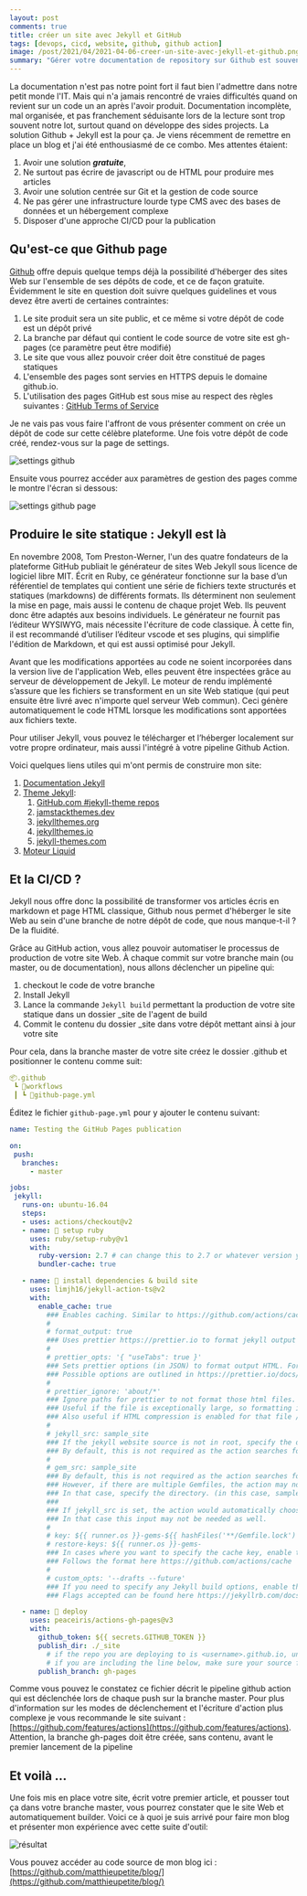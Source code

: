 ```yaml
---
layout: post
comments: true
title: créer un site avec Jekyll et GitHub
tags: [devops, cicd, website, github, github action]
image: /post/2021/04/2021-04-06-creer-un-site-avec-jekyll-et-github.png
summary: "Gérer votre documentation de repository sur Github est souvent un enjeu pour vous et pour la communauté. Jekyll et les Github Pages sont là pour ça."
---
```


La documentation n'est pas notre point fort il faut bien l'admettre dans notre petit monde l'IT. Mais qui n'a jamais rencontré de vraies difficultés quand on revient sur un code un an après l'avoir produit. Documentation incomplète, mal organisée, et pas franchement séduisante lors de la lecture sont trop souvent notre lot, surtout quand on développe des sides projects. La solution Github + Jekyll est la pour ça. Je viens récemment de remettre en place un blog et j'ai été enthousiasmé de ce combo. Mes attentes étaient:

1. Avoir une solution ***gratuite***,
2. Ne surtout pas écrire de javascript ou de HTML pour produire mes articles
3. Avoir une solution centrée sur Git et la gestion de code source
4. Ne pas gérer une infrastructure lourde type CMS avec des bases de données et un hébergement complexe
5. Disposer d'une approche CI/CD pour la publication

## Qu'est-ce que Github page

[Github](https://github.com/) offre depuis quelque temps déjà la possibilité d'héberger des sites Web sur l'ensemble de ses dépôts de code, et ce de façon gratuite. Évidemment le site en question doit suivre quelques guidelines et vous devez être averti de certaines contraintes:

1. Le site produit sera un site public, et ce même si votre dépôt de code est un dépôt privé
2. La branche par défaut qui contient le code source de votre site est gh-pages (ce paramètre peut être modifié)
3. Le site que vous allez pouvoir créer doit être constitué de pages statiques
4. L'ensemble des pages sont servies en HTTPS depuis le domaine github.io. 
5. L'utilisation des pages GitHub est sous mise au respect des règles suivantes : [GitHub Terms of Service](https://docs.github.com/en/articles/github-terms-of-service)

Je ne vais pas vous faire l'affront de vous présenter comment on crée un dépôt de code sur cette célèbre plateforme. Une fois votre dépôt de code créé, rendez-vous sur la page de settings.

![settings github](/blog/images/post/2021/04/2021-04-06-creer-un-site-avec-jekyll-et-github-1.png)

Ensuite vous pourrez accéder aux paramètres de gestion des pages comme le montre l'écran si dessous:

![settings github page](/blog/images/post/2021/04/2021-04-06-creer-un-site-avec-jekyll-et-github-2.png)

## Produire le site statique : Jekyll est là

En novembre 2008, Tom Preston-Werner, l'un des quatre fondateurs de la plateforme GitHub publiait le générateur de sites Web Jekyll sous licence de logiciel libre MIT. Écrit en Ruby, ce générateur fonctionne sur la base d’un référentiel de templates qui contient une série de fichiers texte structurés et statiques (markdowns) de différents formats. Ils déterminent non seulement la mise en page, mais aussi le contenu de chaque projet Web. Ils peuvent donc être adaptés aux besoins individuels. Le générateur ne fournit pas l’éditeur WYSIWYG, mais nécessite l'écriture de code classique. À cette fin, il est recommandé d’utiliser l’éditeur vscode et ses plugins, qui simplifie l'édition de Markdown, et qui est aussi optimisé pour Jekyll.

Avant que les modifications apportées au code ne soient incorporées dans la version live de l'application Web, elles peuvent être inspectées grâce au serveur de développement de Jekyll. Le moteur de rendu implémenté s’assure que les fichiers se transforment en un site Web statique (qui peut ensuite être livré avec n'importe quel serveur Web commun). Ceci génère automatiquement le code HTML lorsque les modifications sont apportées aux fichiers texte.

Pour utiliser Jekyll, vous pouvez le télécharger et l’héberger localement sur votre propre ordinateur, mais aussi l'intégré à votre pipeline Github Action.

Voici quelques liens utiles qui m'ont permis de construire mon site:


1. [Documentation Jekyll](https://jekyllrb.com/)
2. [Theme Jekyll](https://jekyllrb.com/docs/themes/):
   1. [GitHub.com #jekyll-theme repos](https://jekyllrb.com/docs/themes/)
   2. [jamstackthemes.dev](jamstackthemes.dev)
   3. [jekyllthemes.org](jekyllthemes.org)
   4. [jekyllthemes.io](jekyllthemes.io)
   5. [jekyll-themes.com](jekyll-themes.com)
3. [Moteur Liquid](https://shopify.github.io/liquid/filters/divided_by/)

## Et la CI/CD ?

Jekyll nous offre donc la possibilité de transformer vos articles écris en markdown et page HTML classique, Github nous permet d'héberger le site Web au sein d'une branche de notre dépôt de code, que nous manque-t-il ? De la fluidité.

Grâce au GitHub action, vous allez pouvoir automatiser le processus de production de votre site Web. À chaque commit sur votre branche main (ou master, ou de documentation), nous allons déclencher un pipeline qui:

1. checkout le code de votre branche
2. Install Jekyll
3. Lance la commande ```Jekyll build``` permettant la production de votre site statique dans un dossier _site de l'agent de build
4. Commit le contenu du dossier _site dans votre dépôt mettant ainsi à jour votre site

Pour cela, dans la branche master de votre site créez le dossier .github et positionner le contenu comme suit:

```yaml
📦.github
 ┗ 📂workflows
 ┃ ┗ 📜github-page.yml
 ```

 Éditez le fichier ```github-page.yml``` pour y ajouter le contenu suivant:

 ```yaml
name: Testing the GitHub Pages publication

on:
  push:
    branches:
      - master

jobs:
  jekyll:
    runs-on: ubuntu-16.04
    steps:
    - uses: actions/checkout@v2
    - name: 💎 setup ruby
      uses: ruby/setup-ruby@v1
      with:
        ruby-version: 2.7 # can change this to 2.7 or whatever version you prefer
        bundler-cache: true

    - name: 🔨 install dependencies & build site
      uses: limjh16/jekyll-action-ts@v2
      with:
        enable_cache: true
          ### Enables caching. Similar to https://github.com/actions/cache.
          #
          # format_output: true
          ### Uses prettier https://prettier.io to format jekyll output HTML.
          #
          # prettier_opts: '{ "useTabs": true }'
          ### Sets prettier options (in JSON) to format output HTML. For example, output tabs over spaces.
          ### Possible options are outlined in https://prettier.io/docs/en/options.html
          #
          # prettier_ignore: 'about/*'
          ### Ignore paths for prettier to not format those html files.
          ### Useful if the file is exceptionally large, so formatting it takes a while.
          ### Also useful if HTML compression is enabled for that file / formatting messes it up.
          #
          # jekyll_src: sample_site
          ### If the jekyll website source is not in root, specify the directory. (in this case, sample_site)
          ### By default, this is not required as the action searches for a _config.yml automatically.
          #
          # gem_src: sample_site
          ### By default, this is not required as the action searches for a _config.yml automatically.
          ### However, if there are multiple Gemfiles, the action may not be able to determine which to use.
          ### In that case, specify the directory. (in this case, sample_site)
          ###
          ### If jekyll_src is set, the action would automatically choose the Gemfile in jekyll_src.
          ### In that case this input may not be needed as well.
          #
          # key: ${{ runner.os }}-gems-${{ hashFiles('**/Gemfile.lock') }}
          # restore-keys: ${{ runner.os }}-gems-
          ### In cases where you want to specify the cache key, enable the above 2 inputs
          ### Follows the format here https://github.com/actions/cache
          #
          # custom_opts: '--drafts --future'
          ### If you need to specify any Jekyll build options, enable the above input
          ### Flags accepted can be found here https://jekyllrb.com/docs/configuration/options/#build-command-options

    - name: 🚀 deploy
      uses: peaceiris/actions-gh-pages@v3
      with:
        github_token: ${{ secrets.GITHUB_TOKEN }}
        publish_dir: ./_site
          # if the repo you are deploying to is <username>.github.io, uncomment the line below.
          # if you are including the line below, make sure your source files are NOT in the master branch:
        publish_branch: gh-pages
 ```

Comme vous pouvez le constatez ce fichier décrit le pipeline github action qui est déclenchée lors de chaque push sur la branche master. Pour plus d'information sur les modes de déclenchement et l'écriture d'action plus complexe je vous recommande le site suivant : [https://github.com/features/actions](https://github.com/features/actions). Attention, la branche gh-pages doit être créée, sans contenu, avant le premier lancement de la pipeline
## Et voilà ...

Une fois mis en place votre site, écrit votre premier article, et pousser tout ça dans votre branche master, vous pourrez constater que le site Web et automatiquement builder. Voici ce à quoi je suis arrivé pour faire mon blog et présenter mon expérience avec cette suite d'outil:

![résultat](/blog/images/post/2021/04/2021-04-06-creer-un-site-avec-jekyll-et-github-3.png)

Vous pouvez accéder au code source de mon blog ici : [https://github.com/matthieupetite/blog/](https://github.com/matthieupetite/blog/)